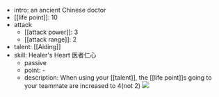 - intro: an ancient Chinese doctor
- [[life point]]: 10
- attack
	- [[attack power]]: 3
	- [[attack range]]: 2
- talent: [[Aiding]]
- skill: Healer's Heart 医者仁心
	- passive 
	- point: - 
	- description: When using your [[talent]], the [[life point]]s going to your teammate are increased to 4(not 2)
  ![](https://imgsa.baidu.com/forum/w%3D580/sign=700a899b3712b31bc76ccd21b6193674/1a36154f78f0f736ac4459dd0455b319eac41301.jpg)
